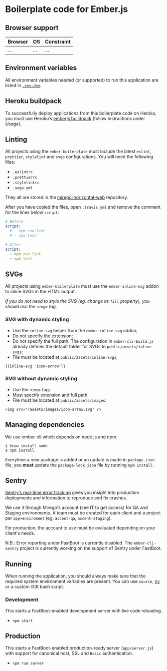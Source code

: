 # Boilerplate code for Ember.js

## Browser support

| Browser            | OS      | Constraint        |
|--------------------|---------|-------------------|
| …                  | …       | …                 |

## Environment variables

All environment variables needed (or supported) to run this application are listed in [`.env.dev`](./.env.dev).

## Heroku buildpack

To successfully deploy applications from this boilerplate code on Heroku, you must use Heroku’s [emberjs buildpack](https://github.com/heroku/heroku-buildpack-emberjs) (follow instructions under _Usage_).

## Linting

All projects using the `ember-boilerplate` must include the latest `eslint`, `prettier`, `stylelint` and `svgo` configurations. You will need the following files:

* `.eslintrc`
* `.prettierrc`
* `.stylelintrc`
* `.svgo.yml`

They all are stored in the [mirego-horizontal-web](https://github.com/mirego/mirego-horizontal-web) repository.

After you have copied the files, open `.travis.yml` and remove the comment for the lines below `script`:

```yaml
# Before
script:
  # - npm run lint
  # - npm test

# After
script:
  - npm run lint
  - npm test
```

## SVGs

All projects using `ember-boilerplate` must use the `ember-inline-svg` addon to inline SVGs in the HTML output.

_If you do not need to style the SVG (eg. change its `fill` property), you should use the `<img>` tag._

### SVG with dynamic styling

* Use the `inline-svg` helper from the `ember-inline-svg` addon;
* Do not specify the extension;
* Do not specify the full path. The configuration in `ember-cli-build.js` already defines the default folder for SVGs to `public/assets/inline-svgs`;
* File must be located at `public/assets/inline-svgs`;

```
{{inline-svg 'icon-arrow'}}
```

### SVG without dynamic styling

* Use the `<img>` tag;
* Must specify extension and full path;
* File must be located at `public/assets/images`:

```
<img src="/assets/images/icon-arrow.svg" />
```

## Managing dependencies

We use ember-cli which depends on node.js and npm.

```shell
$ brew install node
$ npm install
```

Everytime a new package is added or an update is made in `package.json` file, you **must** update the `package-lock.json` file by running `npm install`.

## Sentry

[Sentry’s real-time error tracking](https://sentry.io/) gives you insight into production deployments and information to reproduce and fix crashes.

We use it through Mirego's account (see IT to get access) for QA and Staging environments. A team must be created for each client and a project per `app+enviroment` (eg. `accent-qa`, `accent-staging`).

For production, the account to use must be evaluated depending on your client's needs.

N.B.: Error reporting under FastBoot is currently disabled. The `ember-cli-sentry` project is currently working on the support of Sentry under FastBoot.

## Running

When running the application, you should always make sure that the required system environment variables are present.
You can use `source`, [nv](https://github.com/jcouture/nv) or a custom l33t bash script.

### Development

This starts a FastBoot-enabled development server with live code reloading.

* `npm start`

## Production

This starts a FastBoot-enabled production-ready server (`app/server.js`) with support for canonical host, SSL and `Basic` authentication.

* `npm run server`
